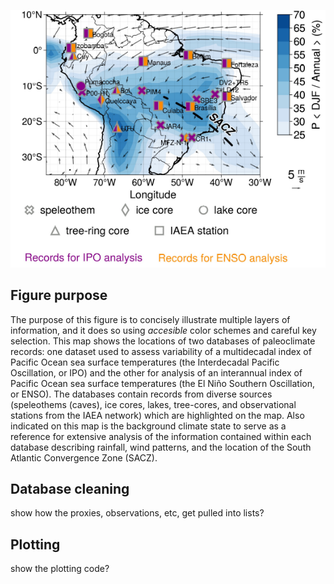 ![Proxy locations](/assets/proxy_locs.png)

## Figure purpose
The purpose of this figure is to concisely illustrate multiple layers of information, and it does so using *accesible* color schemes and careful key selection. This map shows the locations of two databases of paleoclimate records: one dataset used to assess variability of a multidecadal index of Pacific Ocean sea surface temperatures (the Interdecadal Pacific Oscillation, or IPO) and the other for analysis of an interannual index of Pacific Ocean sea surface temperatures (the El Niño Southern Oscillation, or ENSO). The databases contain records from diverse sources (speleothems (caves), ice cores, lakes, tree-cores, and observational stations from the IAEA network) which are highlighted on the map. Also indicated on this map is the background climate state to serve as a reference for extensive analysis of the information contained within each database describing rainfall, wind patterns, and the location of the South Atlantic Convergence Zone (SACZ). 

## Database cleaning

show how the proxies, observations, etc, get pulled into lists? 

## Plotting

show the plotting code?
